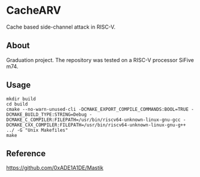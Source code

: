 # CacheARV
Cache based side-channel attack in RISC-V. 

## About 

Graduation project. The repository was tested on a RISC-V processor SiFive m74.

## Usage

```shell
mkdir build
cd build
cmake --no-warn-unused-cli -DCMAKE_EXPORT_COMPILE_COMMANDS:BOOL=TRUE -DCMAKE_BUILD_TYPE:STRING=Debug -DCMAKE_C_COMPILER:FILEPATH=/usr/bin/riscv64-unknown-linux-gnu-gcc -DCMAKE_CXX_COMPILER:FILEPATH=/usr/bin/riscv64-unknown-linux-gnu-g++ ../ -G "Unix Makefiles"
make
```

## Reference

https://github.com/0xADE1A1DE/Mastik
